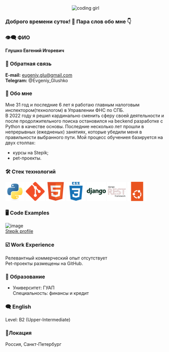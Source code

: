 <div align="center">
  <img src="https://media4.giphy.com/media/v1.Y2lkPTc5MGI3NjExMHh0dGY4Y2VvNjFzdmk0YW9wY3d5bm9qcDVmOHZ1bHQxOWJnYnI3aiZlcD12MV9pbnRlcm5hbF9naWZfYnlfaWQmY3Q9Zw/qgQUggAC3Pfv687qPC/giphy.webp" alt="coding girl" width="280" height="170">
</div>

### Доброго времени суток! 👋 Пара слов обо мне 👇 <br>

### 👁️‍🗨️ ФИО <br>
**Глушко Евгений Игоревич**

### 📩 Обратная связь <br>
**E-mail:** eugeniy.glu@gmail.com <br>
**Telegram:** @Evgeniy_Glushko 

### 🖖 Обо мне <br>
Мне 31 год и последние 6 лет я работаю главным налоговым инспектором(технологом) в Управлении ФНС по СПБ.  
В 2022 году я решил кардинально сменить сферу своей деятельности и после продолжительного поиска остановился на beckend разработке с Python в качестве основы.
Последние несколько лет прошли в непрерывных (ежедненых) занятиях, которые убедили меня в правильности выбранного пути.
Мой процесс обучениея базируется на двух столпах:
- курсы на Stepik;
- pet-проекты.

### 🛠️ Стек технологий <br>
<div>
<img src="https://github.com/devicons/devicon/blob/master/icons/python/python-original.svg" title="Python" alt="Python" width="60" height="60">
<img src="https://github.com/devicons/devicon/blob/master/icons/git/git-original.svg" title="Git" alt="Git" width="60" height="60">
<img src="https://github.com/devicons/devicon/blob/master/icons/html5/html5-original.svg" title="HTML5" alt="HTML" width="60" height="60">
<img src="https://github.com/devicons/devicon/blob/master/icons/css3/css3-plain-wordmark.svg"  title="CSS3" alt="CSS" width="60" height="60">
<img src="https://github.com/devicons/devicon/blob/master/icons/django/django-plain-wordmark.svg" title="SASS" alt="SASS" width="60" height="60">
<img src="https://github.com/devicons/devicon/blob/master/icons/djangorest/djangorest-original.svg" title="WordPress" alt="Wordpress" width="60" height="60">
<img src="https://github.com/devicons/devicon/blob/master/icons/ubuntu/ubuntu-original.svg" title="MaterializeCSS" alt="MaterializeCSS" width="60" height="60">
</div>

### 🖥️ Code Examples
![image](https://github.com/user-attachments/assets/1abf04ba-6cc0-4f7c-b76e-c87cb4c5d37f)
 <br>
<a href="https://stepik.org/users/466961023/profile">Stepik profile</a> 

### ☑️ Work Experience 
Релевантный коммерческий опыт отсутствует <br>
Pet-проекты размещены на GitHub.

### 🏫 Образование 
<ul>
   <li>Университет: ГУАП <br>
   Специальность: финансы и кредит
   </li>
</ul>

### &#128488; English
Level: B2 (Upper-Intermediate) 

### 📍Локация
Россия, Санкт-Петербург

